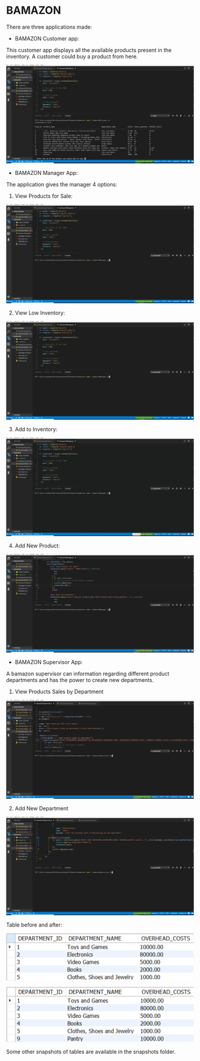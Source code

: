 # BAMAZON

There are three applications made:

* BAMAZON Customer app:

This customer app displays all the available products present in the inventory. A customer could buy a product from here.

![Check out the GIF!](/snapshots/1.gif)

* BAMAZON Manager App:

The application gives the manager 4 options:
 1. View Products for Sale:

![Check out the GIF!](/snapshots/2.gif)

 2. View Low Inventory:

![Check out the GIF!](/snapshots/3.gif)

 3. Add to Inventory:

![Check out the GIF!](/snapshots/4.gif)

 4. Add New Product:

![Check out the GIF!](/snapshots/5.gif)

* BAMAZON Supervisor App:

A bamazon supervisor can information regarding different product departments and has the power to create new departments.

 1. View Products Sales by Department

 ![Check out the GIF!](/snapshots/8.gif)

 2. Add New Department

 ![Check out the GIF!](/snapshots/9.gif)
 
 Table before and after:

 ![Department Table](/snapshots/2.PNG)

 ![Department Table](/snapshots/1.PNG)

Some other snapshots of tables are available in the snapshots folder.
